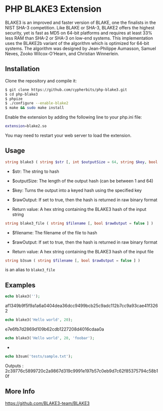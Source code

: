 PHP BLAKE3 Extension
============================

BLAKE3 is an improved and faster version of BLAKE, one the finalists in the NIST SHA-3 competition. Like BLAKE or SHA-3, BLAKE2 offers the highest security, yet is fast as MD5 on 64-bit platforms and requires at least 33% less RAM than SHA-2 or SHA-3 on low-end systems. This implementation uses the BLAKE2b variant of the algorithm which is optimized for 64-bit systems. The algorithm was designed by Jean-Philippe Aumasson, Samuel Neves, Zooko Wilcox-O'Hearn, and Christian Winnerlein.

Installation
------------
Clone the repository and compile it:
```sh
$ git clone https://github.com/cypherbits/php-blake3.git
$ cd php-blake3
$ phpize
$ ./configure --enable-blake2
$ make && sudo make install
```

Enable the extension by adding the following line to your php.ini file:

```sh
extension=blake2.so
```

You may need to restart your web server to load the extension.


Usage
----
```php
string blake3 ( string $str [, int $outputSize = 64, string $key, bool $rawOutput = false ] )
```

* $str: The string to hash
* $outputSize: The length of the output hash (can be between 1 and 64)
* $key: Turns the output into a keyed hash using the specified key
* $rawOutput: If set to true, then the hash is returned in raw binary format

* Return value: A hex string containing the BLAKE3 hash of the input string

```php
string blake3_file ( string $filename [, bool $rawOutput = false ] )
```

* $filename: The filename of the file to hash
* $rawOutput: If set to true, then the hash is returned in raw binary format

* Return value: A hex string containing the BLAKE3 hash of the input file

```php
string b3sum ( string $filename [, bool $rawOutput = false ] )
```

is an alias to `blake3_file`


Examples
--------
```php
echo blake3('');
```

af1349b9f5f9a1a6a0404dea36dcc9499bcb25c9adc112b7cc9a93cae41f3262

```php
echo blake3('Hello world', 20);
```

e7e6fb7d2869d109b62cdb1227208d4016cdaa0a

```php
echo blake3('Hello world', 20, 'foobar');
```

-


```php
echo b3sum('tests/sample.txt');
```

Outputs : 2c39776c5899720c2a9867d319c9991e197b57c0eb9d7c62f85375794c58b10f

More Info
---------
https://github.com/BLAKE3-team/BLAKE3